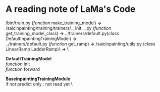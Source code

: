 # A reading note of LaMa's Code
/bin/train.py (*function* make_training_model) **->** \
/saicinpainting/training/trainers/\_\_init_\_.py (*function* get_training_model_class) **->** ../trainers/default.py(*class* DefaultInpaintingTrainingModel) **->** \
../trainers/default.py (*function* get_ramp) **->** /saicinpainting/utils.py (*class* LinearRamp LadderRamp)\ **->** \

**DefaultTrainingModel** \
*function* init  
*function* forward 

**BaseinpaintingTrainingModule** \
if not predict only : not read yet \


